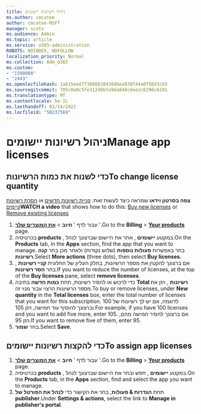 ```yaml
---
title: ניהול רשיונות יישומים
ms.author: cmcatee
author: cmcatee-MSFT
manager: scotv
ms.audience: Admin
ms.topic: article
ms.service: o365-administration
ROBOTS: NOINDEX, NOFOLLOW
localization_priority: Normal
ms.collection: Adm_O365
ms.custom:
- "1500008"
- "2443"
ms.openlocfilehash: 1ab15eed7f368663843846ea970f44a0f88d3cb5
ms.sourcegitcommit: 705c8a0c5fe31248bfa9da048cdee2c6296c6281
ms.translationtype: MT
ms.contentlocale: he-IL
ms.lasthandoff: 02/14/2021
ms.locfileid: "50237569"
---
```

# <a name="manage-app-licenses"></a><span data-ttu-id="bbce6-102">ניהול רשיונות יישומים</span><span class="sxs-lookup"><span data-stu-id="bbce6-102">Manage app licenses</span></span>

## <a name="to-change-license-quantity"></a><span data-ttu-id="bbce6-103">כדי לשנות את כמות הרשיונות</span><span class="sxs-lookup"><span data-stu-id="bbce6-103">To change license quantity</span></span>

<span data-ttu-id="bbce6-104">**צפה בסרטון וידאו** שמראה כיצד לעשות זאת: [קניית רשיונות חדשים](https://go.microsoft.com/fwlink/p/?linkid=2154857) או [הסרת רשיונות קיימים](https://go.microsoft.com/fwlink/p/?linkid=2154938)</span><span class="sxs-lookup"><span data-stu-id="bbce6-104">**WATCH a video** that shows how to do this: [Buy new licenses](https://go.microsoft.com/fwlink/p/?linkid=2154857) or [Remove existing licenses](https://go.microsoft.com/fwlink/p/?linkid=2154938)</span></span>

1. <span data-ttu-id="bbce6-105">עבור לדף ' **חיוב**  >  **[את המוצרים שלך](https://go.microsoft.com/fwlink/p/?linkid=842054)** '.</span><span class="sxs-lookup"><span data-stu-id="bbce6-105">Go to the **Billing** > **[Your products](https://go.microsoft.com/fwlink/p/?linkid=842054)** page.</span></span>
2. <span data-ttu-id="bbce6-106">בכרטיסיה **products** , במקטע **יישומים** , אתר את היישום שברצונך לנהל.</span><span class="sxs-lookup"><span data-stu-id="bbce6-106">On the **Products** tab, in the **Apps** section, find the app that you want to manage.</span></span> <span data-ttu-id="bbce6-107">בחר באפשרות **פעולות נוספות** (שלוש נקודות) ולאחר מכן בחר **קנה רשיונות**.</span><span class="sxs-lookup"><span data-stu-id="bbce6-107">Select **More actions** (three dots), then select **Buy licenses**.</span></span>
3. <span data-ttu-id="bbce6-108">אם ברצונך להקטין את מספר הרשיונות, בחלק העליון של החלונית **קניי רשיונות** , בחר **הסר רשיונות**.</span><span class="sxs-lookup"><span data-stu-id="bbce6-108">If you want to reduce the number of licenses, at the top of the **Buy licenses** pane, select **remove licenses**.</span></span>
4. <span data-ttu-id="bbce6-109">כדי לרכוש או להסיר רשיונות, תחת **כמות חדשה** בתיבה **Total רשיונות** , הזן את מספר הרשיונות הרצוי עבור מנוי זה.</span><span class="sxs-lookup"><span data-stu-id="bbce6-109">To buy or remove licenses, under **New quantity** in the **Total licenses** box, enter the total number of licenses that you want for this subscription.</span></span> <span data-ttu-id="bbce6-110">לדוגמה, אם יש לך רשיונות של 100 וברצונך להוסיף עוד חמישה, הזן 105.</span><span class="sxs-lookup"><span data-stu-id="bbce6-110">For example, if you have 100 licenses and you want to add five more, enter 105.</span></span> <span data-ttu-id="bbce6-111">אם ברצונך להסיר חמישה מהם, הזן 95.</span><span class="sxs-lookup"><span data-stu-id="bbce6-111">If you want to remove five of them, enter 95.</span></span>
5. <span data-ttu-id="bbce6-112">בחר **שמור**.</span><span class="sxs-lookup"><span data-stu-id="bbce6-112">Select **Save**.</span></span>

## <a name="to-assign-app-licenses"></a><span data-ttu-id="bbce6-113">כדי להקצות רשיונות יישומים</span><span class="sxs-lookup"><span data-stu-id="bbce6-113">To assign app licenses</span></span>

1. <span data-ttu-id="bbce6-114">עבור לדף ' **חיוב**  >  **[את המוצרים שלך](https://go.microsoft.com/fwlink/p/?linkid=842054)** '.</span><span class="sxs-lookup"><span data-stu-id="bbce6-114">Go to the **Billing** > **[Your products](https://go.microsoft.com/fwlink/p/?linkid=842054)** page.</span></span>
2. <span data-ttu-id="bbce6-115">בכרטיסיה **products** , במקטע **יישומים** , חפש ובחר את היישום שברצונך לנהל.</span><span class="sxs-lookup"><span data-stu-id="bbce6-115">On the **Products** tab, in the **Apps** section, find and select the app you want to manage.</span></span>
3. <span data-ttu-id="bbce6-116">תחת **הגדרות & פעולות**, בחר את הקישור כדי **לנהל את הפורטל של publisher**.</span><span class="sxs-lookup"><span data-stu-id="bbce6-116">Under **Settings & actions**, select the link to **Manage in publisher's portal**.</span></span>